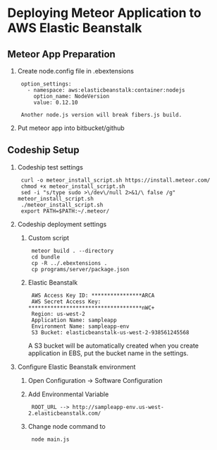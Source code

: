 # Deploying Meteor Application to AWS Elastic Beanstalk

## Meteor App Preparation
1. Create node.config file in .ebextensions

        option_settings:
          - namespace: aws:elasticbeanstalk:container:nodejs
            option_name: NodeVersion
            value: 0.12.10
        
        Another node.js version will break fibers.js build.     
            
2. Put meteor app into bitbucket/github

## Codeship Setup

1. Codeship test settings

        curl -o meteor_install_script.sh https://install.meteor.com/
        chmod +x meteor_install_script.sh
        sed -i "s/type sudo >\/dev\/null 2>&1/\ false /g" meteor_install_script.sh
        ./meteor_install_script.sh
        export PATH=$PATH:~/.meteor/

2. Codeship deployment settings

    1. Custom script
    
            meteor build . --directory
            cd bundle
            cp -R ../.ebextensions .
            cp programs/server/package.json
    
    2. Elastic Beanstalk
    
            AWS Access Key ID: ****************ARCA
            AWS Secret Access Key: ************************************nWC+
            Region: us-west-2
            Application Name: sampleapp
            Environment Name: sampleapp-env
            S3 Bucket: elasticbeanstalk-us-west-2-938561245568
        
        A S3 bucket will be automatically created when you create application in EBS, put the bucket name in the settings.
        
3. Configure Elastic Beanstalk environment
    
    1. Open Configuration -> Software Configuration
    
    2. Add Environmental Variable
    
            ROOT_URL --> http://sampleapp-env.us-west-2.elasticbeanstalk.com/  

    3. Change node command to
    
            node main.js    
